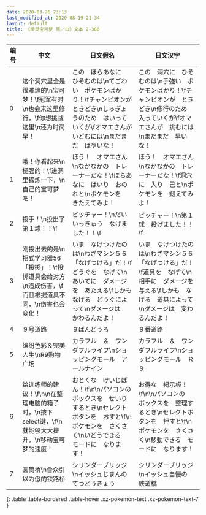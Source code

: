 ```yaml
---
date: 2020-03-26 23:13
last_modified_at: 2020-08-19 21:34
layout: default
title: 《精灵宝可梦 黑／白》文本 2-380
---
```

| 编号 | 中文 | 日文假名 | 日文汉字 |
| ---- | ---- | ---- | --- |
| 0 | 这个洞穴里全是很难缠的\n宝可梦！\f冠军有时\n也会来这里修行，\f你想挑战这里\n还为时尚早！ | この　ほらあなに　ひそむのは\nてごわい　ポケモンばかり！\fチャンピオンが　ときどき\nしゅぎょうのため　はいっていくが\fオマエさんが　いどむには\nまだまだ　はやいな！ | この　洞穴に　ひそむのは\n手強い　ポケモンばかり！\fチャンピオンが　ときどき\n修行のため　入っていくが\fオマエさんが　挑むには\nまだまだ　早いな！ |
| 1 | 哦！你看起来\n挺强的！\f进洞里锻炼一下，\n自己的宝可梦吧！ | ほう！　オマエさん\nなかなかの　トレーナーだな！\fほらあなに　はいり　おのれと\nポケモンを　きたえてみよ！ | ほう！　オマエさん\nなかなかの　トレーナーだな！\f洞穴に　入り　己と\nポケモンを　鍛えてみよ！ |
| 2 | 投手！\n投出了第１球！！\f | ピッチャー！\nだいいっきゅう　なげました！！\f | ピッチャー！\n第１球　投げました！！\f |
| 3 | 刚投出去的是\n招式学习器56「投掷」！\f投掷道具会给对方\n造成伤害，\f而且根据道具不同，\n伤害也会变化！ | いま　なげつけたのは\nわざマシン５６「なげつける」だ！\fどうぐを　なげて\nあいてに　ダメージを　あたえる\fしかも　なげる　どうぐによって\nダメージは　かわるんだよ！ | いま　なげつけたのは\nわざマシン５６「なげつける」だ！\f道具を　なげて\n相手に　ダメージを　与える\fしかも　なげる　道具によって\nダメージは　変わるんだよ！ |
| 4 | ９号道路 | ９ばんどうろ | ９番道路 |
| 5 | 缤纷色彩＆完美人生\nR9购物广场 | カラフル　＆　ワンダフルライフ\nショッピングモール　アールナイン | カラフル　＆　ワンダフルライフ\nショッピングモール　Ｒ９ |
| 6 | 给训练师的建议！\f\n\n在整理电脑的箱子时，\n按下select键，\f\n就能够大大提升，\n移动宝可梦的速度！ | おとくな　けいじばん！\f\n\nパソコンの　ボックスを　せいりするとき\nセレクトボタンを　おすと\f\nポケモンを　さくさく\nいどうできる　モードに　なります！ | お得な　掲示板！\f\n\nパソコンの　ボックスを　整理するとき\nセレクトボタンを　押すと\f\nポケモンを　さくさく\n移動できる　モードに　なります！ |
| 7 | 圆筒桥\n合众引以为傲的铁路桥 | シリンダーブリッジ\nイッシュじまんの　てつどうきょう | シリンダーブリッジ\nイッシュ自慢の　鉄道橋 |
{: .table .table-bordered .table-hover .xz-pokemon-text .xz-pokemon-text-7 }